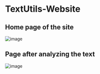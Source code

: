 # TextUtils-Website

## Home page of the site
![image](https://user-images.githubusercontent.com/70765320/131191781-9e0521e8-1941-43b9-8b21-8c569f07b372.png)

## Page after analyzing the text
![image](https://user-images.githubusercontent.com/70765320/131191883-0252e2c2-a634-49de-b5b9-b1fe19861f36.png)
